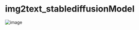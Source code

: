 # img2text_stablediffusionModel
![image](https://github.com/SAMBANGI-RAJU/img2text_stablediffusionModel/assets/115488085/8acd540d-024b-4354-b9a2-c79eb2a4444a)

